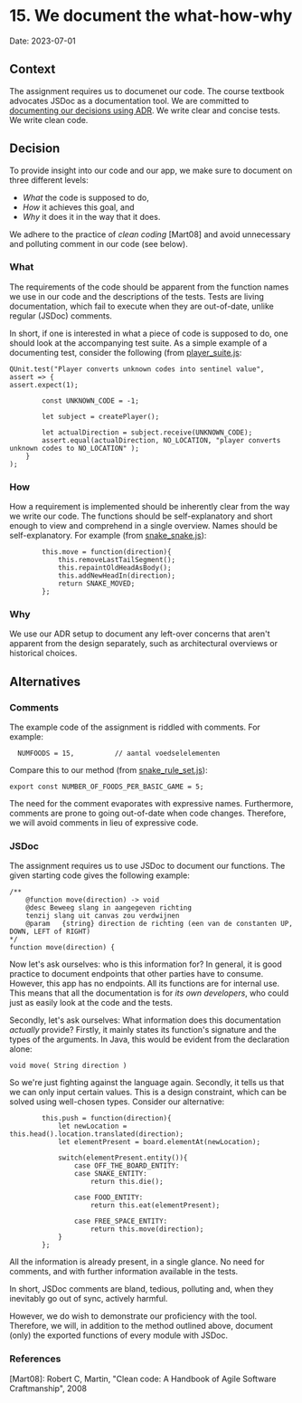 # 15. We document the what-how-why

Date: 2023-07-01

## Context

The assignment requires us to documenet our code. The course textbook advocates JSDoc as a documentation tool. We are committed to [documenting our decisions using ADR](./0002-keep-architectural-decision-records.md). We write clear and concise tests. We write clean code. 

## Decision

To provide insight into our code and our app, we make sure to document on three different levels: 
* _What_ the code is supposed to do,
* _How_ it achieves this goal, and
* _Why_ it does it in the way that it does.

We adhere to the practice of _clean coding_ [Mart08] and avoid unnecessary and polluting comment in our code (see below).

### What

The requirements of the code should be apparent from the function names we use in our code and the descriptions of the tests. Tests are living documentation, which fail to execute when they are out-of-date, unlike regular (JSDoc) comments.

In short, if one is interested in what a piece of code is supposed to do, one should look at the accompanying test suite. As a simple example of a documenting test, consider the following (from [player_suite.js](../../test/player_suite.js):

    QUnit.test("Player converts unknown codes into sentinel value",
    assert => {
    assert.expect(1);
    
            const UNKNOWN_CODE = -1;
    
            let subject = createPlayer();
    
            let actualDirection = subject.receive(UNKNOWN_CODE);
            assert.equal(actualDirection, NO_LOCATION, "player converts unknown codes to NO_LOCATION" );
        }
    );


### How

How a requirement is implemented should be inherently clear from the way we write our code. The functions should be self-explanatory and short enough to view and comprehend in a single overview. Names should be self-explanatory. For example (from [snake_snake.js](../../web/snake_snake.js)):


			this.move = function(direction){
				this.removeLastTailSegment();
				this.repaintOldHeadAsBody();
				this.addNewHeadIn(direction);
				return SNAKE_MOVED;
			};



### Why

We use our ADR setup to document any left-over concerns that aren't apparent from the design separately, such as architectural overviews or historical choices. 


## Alternatives

### Comments

The example code of the assignment is riddled with comments. For example:

      NUMFOODS = 15,          // aantal voedselelementen       
    
Compare this to our method (from [snake_rule_set.js](../../web/snake_rule_set.js)):

    export const NUMBER_OF_FOODS_PER_BASIC_GAME = 5;

The need for the comment evaporates with expressive names. Furthermore, comments are prone to going out-of-date when code changes. Therefore, we will avoid comments in lieu of expressive code.


### JSDoc

The assignment requires us to use JSDoc to document our functions. The given starting code gives the following example:
    
    /**
        @function move(direction) -> void
        @desc Beweeg slang in aangegeven richting
        tenzij slang uit canvas zou verdwijnen  
        @param   {string} direction de richting (een van de constanten UP, DOWN, LEFT of RIGHT)
    */
    function move(direction) {

Now let's ask ourselves: who is this information for? In general, it is good practice to document endpoints that other parties have to consume. However, this app has no endpoints. All its functions are for internal use. This means that all the documentation is for _its own developers_, who could just as easily look at the code and the tests.

Secondly, let's ask ourselves: What information does this documentation _actually_ provide? Firstly, it mainly states its function's signature and the types of the arguments. In Java, this would be evident from the declaration alone:
    
    void move( String direction )

So we're just fighting against the language again. Secondly, it tells us that we can only input certain values. This is a design constraint, which can be solved using well-chosen types. Consider our alternative:


			this.push = function(direction){
				let newLocation = this.head().location.translated(direction);
				let elementPresent = board.elementAt(newLocation);

				switch(elementPresent.entity()){
					case OFF_THE_BOARD_ENTITY:
					case SNAKE_ENTITY:
						return this.die();

					case FOOD_ENTITY:
						return this.eat(elementPresent);

					case FREE_SPACE_ENTITY:
						return this.move(direction);
				}
			};

All the information is already present, in a single glance. No need for comments, and with further information available in the tests.     

In short, JSDoc comments are bland, tedious, polluting and, when they inevitably go out of sync, actively harmful.

However, we do wish to demonstrate our proficiency with the tool. Therefore, we will, in addition to the method outlined above, document (only) the exported functions of every module with JSDoc. 


### References

[Mart08]: Robert C, Martin, "Clean code: A Handbook of Agile Software Craftmanship", 2008 
